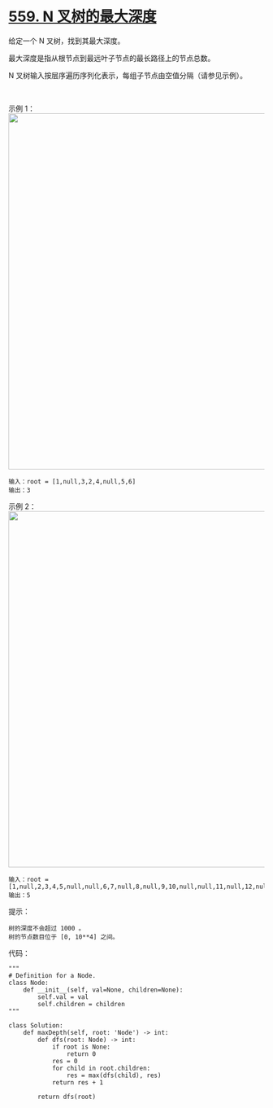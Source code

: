 # [559. N 叉树的最大深度](https://leetcode.cn/problems/maximum-depth-of-n-ary-tree/)

给定一个 N 叉树，找到其最大深度。

最大深度是指从根节点到最远叶子节点的最长路径上的节点总数。

N 叉树输入按层序遍历序列化表示，每组子节点由空值分隔（请参见示例）。

 

示例 1：
<img src="https://assets.leetcode.com/uploads/2018/10/12/narytreeexample.png" width="700" />

```
输入：root = [1,null,3,2,4,null,5,6]
输出：3
```
示例 2：
<img src="https://assets.leetcode.com/uploads/2019/11/08/sample_4_964.png" width="700" />

```
输入：root = [1,null,2,3,4,5,null,null,6,7,null,8,null,9,10,null,null,11,null,12,null,13,null,null,14]
输出：5
```

提示：
```
树的深度不会超过 1000 。
树的节点数目位于 [0, 10**4] 之间。
```

代码：
```python3
"""
# Definition for a Node.
class Node:
    def __init__(self, val=None, children=None):
        self.val = val
        self.children = children
"""

class Solution:
    def maxDepth(self, root: 'Node') -> int:
        def dfs(root: Node) -> int:
            if root is None:
                return 0
            res = 0
            for child in root.children:
                res = max(dfs(child), res)
            return res + 1

        return dfs(root)
```